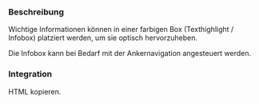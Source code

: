 ### Beschreibung

Wichtige Informationen können in einer farbigen Box (Texthighlight / Infobox) platziert werden, um sie optisch hervorzuheben.

Die Infobox kann bei Bedarf mit der Ankernavigation angesteuert werden.

### Integration

HTML kopieren.
